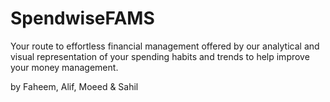 # SpendwiseFAMS
Your route to effortless financial management offered by our analytical and visual representation of your spending habits and trends to help improve your money management.

by Faheem, Alif, Moeed & Sahil